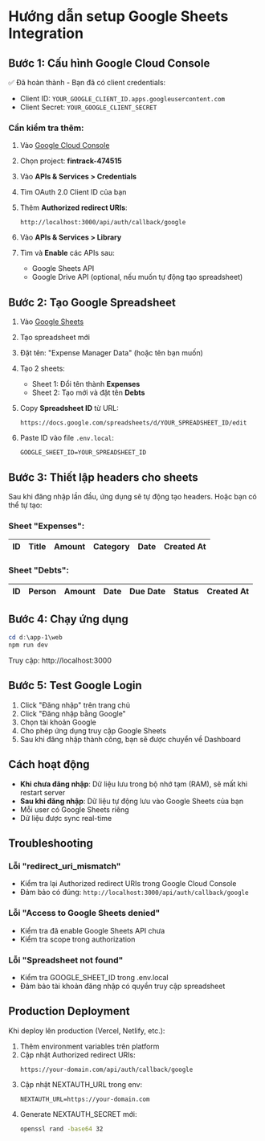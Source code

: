 # Hướng dẫn setup Google Sheets Integration

## Bước 1: Cấu hình Google Cloud Console

✅ Đã hoàn thành - Bạn đã có client credentials:
- Client ID: `YOUR_GOOGLE_CLIENT_ID.apps.googleusercontent.com`
- Client Secret: `YOUR_GOOGLE_CLIENT_SECRET`

### Cần kiểm tra thêm:

1. Vào [Google Cloud Console](https://console.cloud.google.com/)
2. Chọn project: **fintrack-474515**
3. Vào **APIs & Services > Credentials**
4. Tìm OAuth 2.0 Client ID của bạn
5. Thêm **Authorized redirect URIs**:
   ```
   http://localhost:3000/api/auth/callback/google
   ```

6. Vào **APIs & Services > Library**
7. Tìm và **Enable** các APIs sau:
   - Google Sheets API
   - Google Drive API (optional, nếu muốn tự động tạo spreadsheet)

## Bước 2: Tạo Google Spreadsheet

1. Vào [Google Sheets](https://sheets.google.com)
2. Tạo spreadsheet mới
3. Đặt tên: "Expense Manager Data" (hoặc tên bạn muốn)
4. Tạo 2 sheets:
   - Sheet 1: Đổi tên thành **Expenses**
   - Sheet 2: Tạo mới và đặt tên **Debts**

5. Copy **Spreadsheet ID** từ URL:
   ```
   https://docs.google.com/spreadsheets/d/YOUR_SPREADSHEET_ID/edit
   ```

6. Paste ID vào file `.env.local`:
   ```
   GOOGLE_SHEET_ID=YOUR_SPREADSHEET_ID
   ```

## Bước 3: Thiết lập headers cho sheets

Sau khi đăng nhập lần đầu, ứng dụng sẽ tự động tạo headers. Hoặc bạn có thể tự tạo:

### Sheet "Expenses":
| ID | Title | Amount | Category | Date | Created At |
|----|-------|--------|----------|------|------------|

### Sheet "Debts":
| ID | Person | Amount | Date | Due Date | Status | Created At |
|----|--------|--------|------|----------|--------|------------|

## Bước 4: Chạy ứng dụng

```powershell
cd d:\app-1\web
npm run dev
```

Truy cập: http://localhost:3000

## Bước 5: Test Google Login

1. Click "Đăng nhập" trên trang chủ
2. Click "Đăng nhập bằng Google"
3. Chọn tài khoản Google
4. Cho phép ứng dụng truy cập Google Sheets
5. Sau khi đăng nhập thành công, bạn sẽ được chuyển về Dashboard

## Cách hoạt động

- **Khi chưa đăng nhập**: Dữ liệu lưu trong bộ nhớ tạm (RAM), sẽ mất khi restart server
- **Sau khi đăng nhập**: Dữ liệu tự động lưu vào Google Sheets của bạn
- Mỗi user có Google Sheets riêng
- Dữ liệu được sync real-time

## Troubleshooting

### Lỗi "redirect_uri_mismatch"
- Kiểm tra lại Authorized redirect URIs trong Google Cloud Console
- Đảm bảo có đúng: `http://localhost:3000/api/auth/callback/google`

### Lỗi "Access to Google Sheets denied"
- Kiểm tra đã enable Google Sheets API chưa
- Kiểm tra scope trong authorization

### Lỗi "Spreadsheet not found"
- Kiểm tra GOOGLE_SHEET_ID trong .env.local
- Đảm bảo tài khoản đăng nhập có quyền truy cập spreadsheet

## Production Deployment

Khi deploy lên production (Vercel, Netlify, etc.):

1. Thêm environment variables trên platform
2. Cập nhật Authorized redirect URIs:
   ```
   https://your-domain.com/api/auth/callback/google
   ```
3. Cập nhật NEXTAUTH_URL trong env:
   ```
   NEXTAUTH_URL=https://your-domain.com
   ```
4. Generate NEXTAUTH_SECRET mới:
   ```bash
   openssl rand -base64 32
   ```
